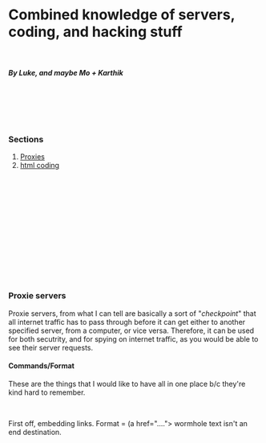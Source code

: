 <!Domain html>

<h1>Combined knowledge of servers, coding, and hacking stuff</h1>
<br>
<h5>By Luke, and maybe Mo + Karthik</h5>
<br>
<br>
<br>
<br>
<h3>Sections</h3>
  <ol>
  <li><a href="#proxies">Proxies</a></li>
  <li><a href="#html">html coding</a></li>
  </ol>
  <br />
  <br />
  <br />
  <br />
  <br />
  <br />
  <br />
  <br />
  <br />
  <br />
  <br />
  <br />
  <div id="proxies">
  <h3>Proxie servers</h3>
    <body>
      <p> Proxie servers, from what I can tell are basically a sort of "<em>checkpoint</em>" that all internet traffic has to pass through before it can get either to another specified server, from a computer, or vice versa. Therefore, it can be used for both secutrity, and for spying on internet traffic, as you would be able to see their server requests.</p>
  </body>
  
  <div id="html">
  <h4>Commands/Format</h4>
  <body>
    <p>These are the things that I would like to have all in one place b/c they're kind hard to remember.</p>
    <br>
    <p>First off, embedding links. Format = (a href="...."> wormhole text </a) but with this, there must be somewhere else in the document with the "...." or else the code won't work b/c there <strong>isn't an end destination</strong>.
      
